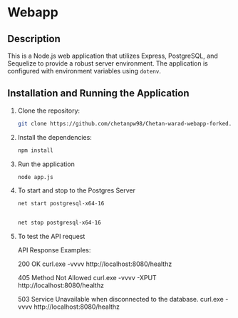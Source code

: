 # Webapp

## Description

This is a Node.js web application that utilizes Express, PostgreSQL, and Sequelize to provide a robust server environment. The application is configured with environment variables using `dotenv`.


## Installation and Running the Application

1. Clone the repository:

   ```bash
   git clone https://github.com/chetanpw98/Chetan-warad-webapp-forked.git 
   

2. Install the dependencies:
   ```bash
   npm install

3. Run the application
   ```bash
   node app.js

4. To start and stop to the Postgres Server
   ```bash
   net start postgresql-x64-16

   
   net stop postgresql-x64-16


5. To test the API request

   API Response Examples: 

   200 OK
   curl.exe -vvvv http://localhost:8080/healthz

   405 Method Not Allowed
   curl.exe -vvvv -XPUT http://localhost:8080/healthz

   503 Service Unavailable when disconnected to the database.
   curl.exe -vvvv http://localhost:8080/healthz  





